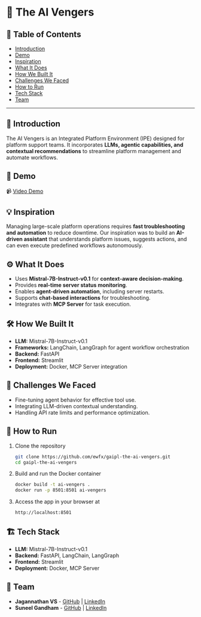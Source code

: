 # 🚀 The AI Vengers

## 📌 Table of Contents
- [Introduction](#introduction)
- [Demo](#demo)
- [Inspiration](#inspiration)
- [What It Does](#what-it-does)
- [How We Built It](#how-we-built-it)
- [Challenges We Faced](#challenges-we-faced)
- [How to Run](#how-to-run)
- [Tech Stack](#tech-stack)
- [Team](#team)

---

## 🎯 Introduction
The AI Vengers is an Integrated Platform Environment (IPE) designed for platform support teams. It incorporates **LLMs, agentic capabilities, and contextual recommendations** to streamline platform management and automate workflows.


## 🎥 Demo  
📹 [Video Demo](https://github.com/ewfx/gaipl-the-ai-vengers/blob/main/artifacts/demo/REC-20250326131536.mp4)  


## 💡 Inspiration
Managing large-scale platform operations requires **fast troubleshooting and automation** to reduce downtime. Our inspiration was to build an **AI-driven assistant** that understands platform issues, suggests actions, and can even execute predefined workflows autonomously.

## ⚙️ What It Does
- Uses **Mistral-7B-Instruct-v0.1** for **context-aware decision-making**.
- Provides **real-time server status monitoring**.
- Enables **agent-driven automation**, including server restarts.
- Supports **chat-based interactions** for troubleshooting.
- Integrates with **MCP Server** for task execution.

## 🛠️ How We Built It
- **LLM:** Mistral-7B-Instruct-v0.1
- **Frameworks:** LangChain, LangGraph for agent workflow orchestration
- **Backend:** FastAPI
- **Frontend:** Streamlit
- **Deployment:** Docker, MCP Server integration

## 🚧 Challenges We Faced
- Fine-tuning agent behavior for effective tool use.
- Integrating LLM-driven contextual understanding.
- Handling API rate limits and performance optimization.

## 🏃 How to Run
1. Clone the repository  
   ```sh
   git clone https://github.com/ewfx/gaipl-the-ai-vengers.git
   cd gaipl-the-ai-vengers
   ```
2. Build and run the Docker container  
   ```sh
   docker build -t ai-vengers .
   docker run -p 8501:8501 ai-vengers
   ```
3. Access the app in your browser at  
   ```
   http://localhost:8501
   ```

## 🏗️ Tech Stack
- **LLM:** Mistral-7B-Instruct-v0.1
- **Backend:** FastAPI, LangChain, LangGraph
- **Frontend:** Streamlit
- **Deployment:** Docker, MCP Server

## 👥 Team
- **Jagannathan VS** - [GitHub](#) | [LinkedIn](#)
- **Suneel Gandham** - [GitHub](#) | [LinkedIn](#)
